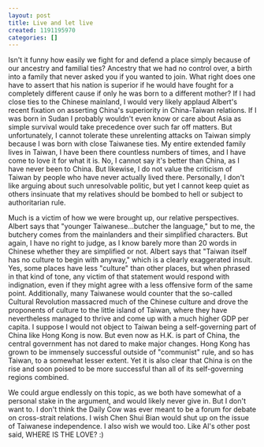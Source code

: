 ```yaml
---
layout: post
title: Live and let live
created: 1191195970
categories: []
---
```

Isn't it funny how easily we fight for and defend a place simply because of our ancestry and familial ties? Ancestry that we had no control over, a birth into a family that never asked you if you wanted to join. What right does one have to assert that his nation is superior if he would have fought for a completely different cause if only he was born to a different mother? If I had close ties to the Chinese mainland, I would very likely applaud Albert's recent fixation on asserting China's superiority in China-Taiwan relations. If I was born in Sudan I probably wouldn't even know or care about Asia as simple survival would take precedence over such far off matters. But unfortunately, I cannot tolerate these unrelenting attacks on Taiwan simply because I was born with close Taiwanese ties. My entire extended family lives in Taiwan, I have been there countless numbers of times, and I have come to love it for what it is. No, I cannot say it's better than China, as I have never been to China. But likewise, I do not value the criticism of Taiwan by people who have never actually lived there. Personally, I don't like arguing about such unresolvable politic, but yet I cannot keep quiet as others insinuate that my relatives should be bombed to hell or subject to authoritarian rule.

Much is a victim of how we were brought up, our relative perspectives. Albert says that "younger Taiwanese...butcher the language," but to me, the butchery comes from the mainlanders and their simplified characters. But again, I have no right to judge, as I know barely more than 20 words in Chinese whether they are simplified or not. Albert says that "Taiwan itself has no culture to begin with anyway," which is a clearly exaggerated insult. Yes, some places have less "culture" than other places, but when phrased in that kind of tone, any victim of that statement would respond with indignation, even if they might agree with a less offensive form of the same point. Additionally, many Taiwanese would counter that the so-called Cultural Revolution massacred much of the Chinese culture and drove the proponents of culture to the little island of Taiwan, where they have nevertheless managed to thrive and come up with a much higher GDP per capita. I suppose I would not object to Taiwan being a self-governing part of China like Hong Kong is now. But even now as H.K. is part of China, the central government has not dared to make major changes. Hong Kong has grown to be immensely successful outside of "communist" rule, and so has Taiwan, to a somewhat lesser extent. Yet it is also clear that China is on the rise and soon poised to be more successful than all of its self-governing regions combined.

We could argue endlessly on this topic, as we both have somewhat of a personal stake in the argument, and would likely never give in. But I don't want to. I don't think the Daily Cow was ever meant to be a forum for debate on cross-strait relations. I wish Chen Shui Bian would shut up on the issue of Taiwanese independence. I also wish we would too. Like Al's other post said, WHERE IS THE LOVE? :)
